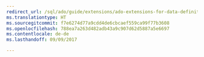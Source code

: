 ```yaml
---
redirect_url: /sql/ado/guide/extensions/ado-extensions-for-data-definition-language-and-security-adox
ms.translationtype: HT
ms.sourcegitcommit: f7e6274d77a9cdd4de6cbcaef559ca99f77b3608
ms.openlocfilehash: 788ea7a263d482adb43a9c907d62d5887a5e6697
ms.contentlocale: de-de
ms.lasthandoff: 09/09/2017

---
```


